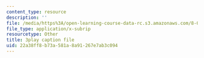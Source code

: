 ```yaml
---
content_type: resource
description: ''
file: /media/https%3A/open-learning-course-data-rc.s3.amazonaws.com/8-03sc-physics-iii-vibrations-and-waves-fall-2016/22a38ff8b73a581a8a91267e7ab3c094_1JeBWHzrRD4.vtt
file_type: application/x-subrip
resourcetype: Other
title: 3play caption file
uid: 22a38ff8-b73a-581a-8a91-267e7ab3c094
---
```

